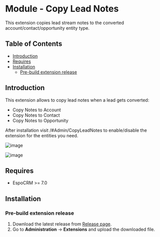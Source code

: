 # Module - Copy Lead Notes
This extension copies lead stream notes to the converted account/contact/opportunity entity type.

## Table of Contents

* [Introduction](#introduction)
* [Requires](#requires)
* [Installation](#installation)
    * [Pre-build extension release](#pre-build-extension-release)

## Introduction

This extension allows to copy lead notes when a lead gets converted:
- Copy Notes to Account
- Copy Notes to Contact
- Copy Notes to Opportunity

After installation visit /#Admin/CopyLeadNotes to enable/disable the extension for the entities you need.

![image](https://github.com/Kharg/copy-lead-notes/assets/32223252/df013f19-9312-463f-94c9-f93b824dcac6)


![image](https://github.com/Kharg/copy-lead-notes/assets/32223252/9bd6a44e-e727-4dd6-85e1-1dc78c5aa600)


## Requires

- EspoCRM >= 7.0

## Installation

### Pre-build extension release

1. Download the latest release from [Release page](https://github.com/Kharg/copy-stream-notes/releases/latest).
2. Go to **Administration** -> **Extensions** and upload the downloaded file.
